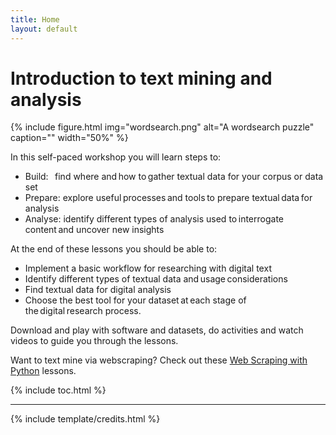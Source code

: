```yaml
---
title: Home
layout: default
---
```


# Introduction to text mining and analysis

{% include figure.html img="wordsearch.png" alt="A wordsearch puzzle" caption="" width="50%" %}

In this self-paced workshop you will learn steps to: 

- Build:    find where and how to gather textual data for your corpus or data set  
- Prepare:  explore useful processes and tools to prepare textual data for analysis
- Analyse:  identify different types of analysis used to interrogate content and uncover new insights

At the end of these lessons you should be able to:

- Implement a basic workflow for researching with digital text  
- Identify different types of textual data and usage considerations   
- Find textual data for digital analysis  
- Choose the best tool for your dataset at each stage of the digital research process. 


Download and play with software and datasets, do activities and watch videos to guide you through the lessons.

Want to text mine via webscraping?  Check out these [Web Scraping with Python](https://gu-eresearch.github.io/web_scraping_workshop/) lessons.

{% include toc.html %}

------

{% include template/credits.html %}
